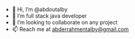 - 👋 Hi, I’m @abdoutalby
- 👀 I’m full stack java developer
- 💞️ I’m looking to collaborate on any  project
- 📫 Reach me at abderrahmentalby@gmail.com

<!---
abdoutalby/abdoutalby is a ✨ special ✨ repository because its `README.md` (this file) appears on your GitHub profile.
You can click the Preview link to take a look at your changes.
--->

